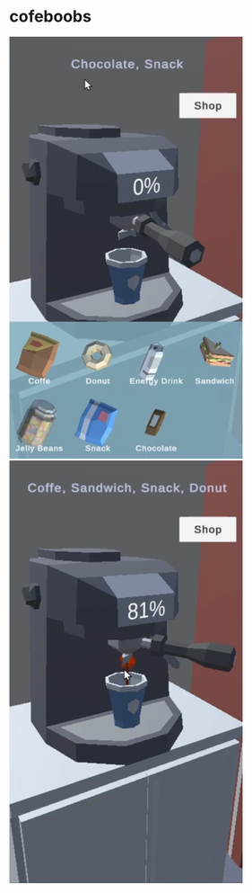 # cofeboobs
![alt text](https://github.com/Tazik14/cofeboobs/blob/main/screen/p1.png)
![alt text](https://github.com/Tazik14/cofeboobs/blob/main/screen/p2.png)
